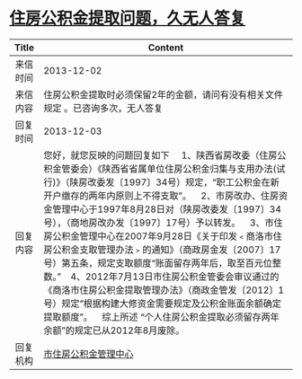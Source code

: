 # <a href="http://www.shangluo.gov.cn/zmhd/ldxxxx.jsp?urltype=leadermail.LeaderMailContentUrl&wbtreeid=1112&leadermailid=2172">住房公积金提取问题，久无人答复</a>
|Title|Content|
|:---:|---|
|来信时间|2013-12-02|
|来信内容|住房公积金提取时必须保留2年的金额，请问有没有相关文件规定 。已咨询多次，无人答复|
|回复时间|2013-12-03|
|回复内容|您好，就您反映的问题回复如下     1、陕西省房改委（住房公积金管委会）《陕西省省属单位住房公积金归集与支用办法(试行)》（陕房改委发〔1997〕34号）规定，“职工公积金在新开户缴存的两年内原则上不得支取”。    2、市房改办、住房资金管理中心于1997年8月28日对（陕房改委发〔1997〕34号），（商地房改办发〔1997〕17号）予以转发。    3、市住房公积金管理中心在2007年9月28日《关于印发﹤商洛市住房公积金支取管理办法﹥的通知》（商政房金发〔2007〕17号）第五条，规定支取额度“账面留存两年后，取至百元位整数。”    4、2012年7月13日市住房公积金管委会审议通过的《商洛市住房公积金提取管理办法》（商政金管发〔2012〕1号）规定“根据构建大修资金需要规定及公积金账面余额确定提取额度”。    综上所述 “个人住房公积金提取必须留存两年余额”的规定已从2012年8月废除。|
|回复机构|<a href="../../categories/agencies/市住房公积金管理中心.md">市住房公积金管理中心</a>|
